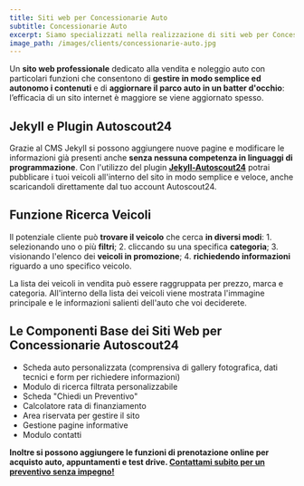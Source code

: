 ```yaml
---
title: Siti web per Concessionarie Auto
subtitle: Concessionarie Auto
excerpt: Siamo specializzati nella realizzazione di siti web per Concessionari Auto e Moto. Potrai aggiornare liberamente il catalogo in maniera autonoma, connesso con Autoscout24.
image_path: /images/clients/concessionarie-auto.jpg
---
```

Un **sito web professionale** dedicato alla vendita e noleggio auto con particolari
funzioni che consentono di **gestire in modo semplice ed autonomo i contenuti** e di **aggiornare il parco auto in un batter d'occhio**: l’efficacia di un sito internet
è maggiore se viene aggiornato spesso.

## Jekyll e Plugin Autoscout24

Grazie al CMS Jekyll si possono aggiungere nuove pagine e modificare le informazioni già presenti anche **senza nessuna competenza in linguaggi di programmazione**. Con l'utilizzo del plugin **[Jekyll-Autoscout24](/jekyll-website/plugin-jekyll-autoscout24-concessionarie-auto/)** potrai pubblicare i tuoi veicoli all'interno del sito in modo semplice e veloce, anche scaricandoli direttamente dal tuo account Autoscout24.

## Funzione Ricerca Veicoli

Il potenziale cliente può **trovare il veicolo** che cerca **in diversi modi**: 1. selezionando uno o più **filtri**; 2. cliccando su una specifica **categoria**; 3. visionando l'elenco dei **veicoli in promozione**; 4. **richiedendo informazioni** riguardo a uno specifico veicolo.

La lista dei veicoli in vendita può essere raggruppata per prezzo, marca e categoria. All'interno della lista dei veicoli viene mostrata l'immagine principale e le informazioni salienti dell'auto che voi deciderete.

## Le Componenti Base dei Siti Web per Concessionarie Autoscout24

* Scheda auto personalizzata (comprensiva di gallery fotografica, dati tecnici e form per richiedere informazioni)
* Modulo di ricerca filtrata personalizzabile
* Scheda "Chiedi un Preventivo"
* Calcolatore rata di finanziamento
* Area riservata per gestire il sito
* Gestione pagine informative
* Modulo contatti

**Inoltre si possono aggiungere le funzioni di prenotazione online per acquisto auto,
appuntamenti e test drive. [Contattami subito per un preventivo senza impegno!](/contatti/)**
